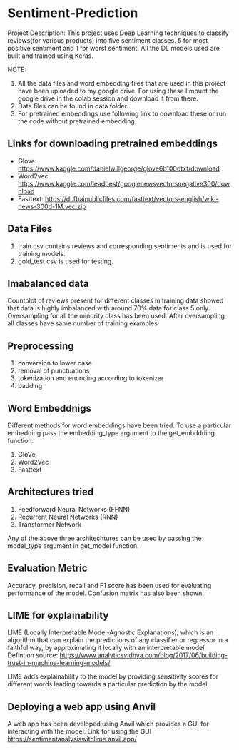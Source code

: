 # Sentiment-Prediction

Project Description:
This project uses Deep Learning techniques to classify reviews(for various products) into five sentiment classes. 5 for most positive sentiment and 1 for worst sentiment.
All the DL models used are built and trained using Keras.

NOTE: 
1. All the data files and word embedding files that are used in this project have been uploaded to my google drive. For using these I mount the google drive in the colab 
session and download it from there. 
2. Data files can be found in data folder.
3. For pretrained embeddings use following link to download these or run the code without pretrained embedding.

## Links for downloading pretrained embeddings

* Glove:	https://www.kaggle.com/danielwillgeorge/glove6b100dtxt/download	  	
* Word2vec: 	https://www.kaggle.com/leadbest/googlenewsvectorsnegative300/download
* Fasttext: 	https://dl.fbaipublicfiles.com/fasttext/vectors-english/wiki-news-300d-1M.vec.zip

## Data Files
1. train.csv contains reviews and corresponding sentiments and is used for training models.
2. gold_test.csv is used for testing.

## Imabalanced data
Countplot of reviews present for different classes in training data showed that data is highly imbalanced with around 70% data for class 5 only. Oversampling for all the minority 
class has been used. After oversampling all classes have same number of training examples

## Preprocessing
1. conversion to lower case 
2. removal of punctuations
3. tokenization and encoding according to tokenizer
4. padding

## Word Embeddnigs 
Different methods for word embeddings have been tried. To use a particular embedding pass the embedding_type argument to the get_embddding function.
1. GloVe
2. Word2Vec
3. Fasttext


## Architectures tried
1. Feedforward Neural Networks (FFNN)
2. Recurrent Neural Networks (RNN)
3. Transformer Network

Any of the above three architechtures can be used by passing the model_type argument in get_model function.

## Evaluation Metric
Accuracy, precision, recall and F1 score has been used for evaluating performance of the model. 
Confusion matrix has also been shown.

## LIME for explainability
LIME (Locally Interpretable Model-Agnostic Explanations), which is an algorithm that can explain the predictions of any classifier or regressor in a faithful way, by 
approximating it locally with an interpretable model.
Defintion source: https://www.analyticsvidhya.com/blog/2017/06/building-trust-in-machine-learning-models/

LIME adds explainability to the model by providing sensitivity scores for different words leading towards a particular prediction by the model.

## Deploying a web app using Anvil
A web app has been developed using Anvil which provides a GUI for interacting with the model. 
Link for using the GUI https://sentimentanalysiswithlime.anvil.app/
